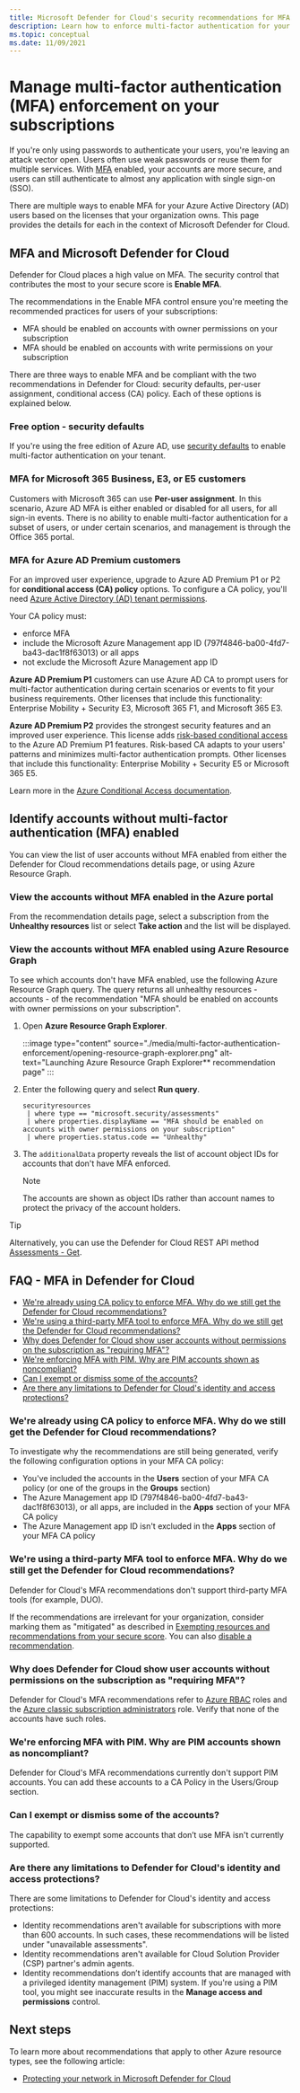 ```yaml
---
title: Microsoft Defender for Cloud's security recommendations for MFA
description: Learn how to enforce multi-factor authentication for your Azure subscriptions using Microsoft Defender for Cloud
ms.topic: conceptual
ms.date: 11/09/2021
---
```

# Manage multi-factor authentication (MFA) enforcement on your subscriptions

If you're only using passwords to authenticate your users, you're leaving an attack vector open. Users often use weak passwords or reuse them for multiple services. With [MFA](https://www.microsoft.com/security/business/identity/mfa) enabled, your accounts are more secure, and users can still authenticate to almost any application with single sign-on (SSO).

There are multiple ways to enable MFA for your Azure Active Directory (AD) users based on the licenses that your organization owns. This page provides the details for each in the context of Microsoft Defender for Cloud.


## MFA and Microsoft Defender for Cloud 

Defender for Cloud places a high value on MFA. The security control that contributes the most to your secure score is **Enable MFA**. 

The recommendations in the Enable MFA control ensure you're meeting the recommended practices for users of your subscriptions:

- MFA should be enabled on accounts with owner permissions on your subscription
- MFA should be enabled on accounts with write permissions on your subscription

There are three ways to enable MFA and be compliant with the two recommendations in Defender for Cloud: security defaults, per-user assignment, conditional access (CA) policy. Each of these options is explained below.

### Free option - security defaults
If you're using the free edition of Azure AD, use [security defaults](../active-directory/fundamentals/concept-fundamentals-security-defaults.md) to enable multi-factor authentication on your tenant.

### MFA for Microsoft 365 Business, E3, or E5 customers
Customers with Microsoft 365 can use **Per-user assignment**. In this scenario, Azure AD MFA is either enabled or disabled for all users, for all sign-in events. There is no ability to enable multi-factor authentication for a subset of users, or under certain scenarios, and management is through the Office 365 portal.

### MFA for Azure AD Premium customers
For an improved user experience, upgrade to Azure AD Premium P1 or P2 for **conditional access (CA) policy** options. To configure a CA policy, you'll need [Azure Active Directory (AD) tenant permissions](../active-directory/roles/permissions-reference.md).

Your CA policy must:
- enforce MFA
- include the Microsoft Azure Management app ID (797f4846-ba00-4fd7-ba43-dac1f8f63013) or all apps
- not exclude the Microsoft Azure Management app ID

**Azure AD Premium P1** customers can use Azure AD CA to prompt users for multi-factor authentication during certain scenarios or events to fit your business requirements. Other licenses that include this functionality:  Enterprise Mobility + Security E3, Microsoft 365 F1, and Microsoft 365 E3.

**Azure AD Premium P2** provides the strongest security features and an improved user experience. This license adds [risk-based conditional access](../active-directory/conditional-access/howto-conditional-access-policy-risk.md) to the Azure AD Premium P1 features. Risk-based CA adapts to your users' patterns and minimizes multi-factor authentication prompts. Other licenses that include this functionality: Enterprise Mobility + Security E5 or Microsoft 365 E5.

Learn more in the [Azure Conditional Access documentation](../active-directory/conditional-access/overview.md).

## Identify accounts without multi-factor authentication (MFA) enabled

You can view the list of user accounts without MFA enabled from either the Defender for Cloud recommendations details page, or using Azure Resource Graph.

### View the accounts without MFA enabled in the Azure portal
From the recommendation details page, select a subscription from the **Unhealthy resources** list or select **Take action** and the list will be displayed.

### View the accounts without MFA enabled using Azure Resource Graph
To see which accounts don't have MFA enabled, use the following Azure Resource Graph query. The query returns all unhealthy resources - accounts - of the recommendation "MFA should be enabled on accounts with owner permissions on your subscription". 

1. Open **Azure Resource Graph Explorer**.

    :::image type="content" source="./media/multi-factor-authentication-enforcement/opening-resource-graph-explorer.png" alt-text="Launching Azure Resource Graph Explorer** recommendation page" :::

1. Enter the following query and select **Run query**.

    ```kusto
    securityresources
     | where type == "microsoft.security/assessments"
     | where properties.displayName == "MFA should be enabled on accounts with owner permissions on your subscription"
     | where properties.status.code == "Unhealthy"
    ```

1. The `additionalData` property reveals the list of account object IDs for accounts that don't have MFA enforced. 

    > [!NOTE]
    > The accounts are shown as object IDs rather than account names to protect the privacy of the account holders.

> [!TIP]
> Alternatively, you can use the Defender for Cloud REST API method [Assessments - Get](/rest/api/securitycenter/assessments/get).


## FAQ - MFA in Defender for Cloud

- [We're already using CA policy to enforce MFA. Why do we still get the Defender for Cloud recommendations?](#were-already-using-ca-policy-to-enforce-mfa-why-do-we-still-get-the-defender-for-cloud-recommendations)
- [We're using a third-party MFA tool to enforce MFA. Why do we still get the Defender for Cloud recommendations?](#were-using-a-third-party-mfa-tool-to-enforce-mfa-why-do-we-still-get-the-defender-for-cloud-recommendations)
- [Why does Defender for Cloud show user accounts without permissions on the subscription as "requiring MFA"?](#why-does-defender-for-cloud-show-user-accounts-without-permissions-on-the-subscription-as-requiring-mfa)
- [We're enforcing MFA with PIM. Why are PIM accounts shown as noncompliant?](#were-enforcing-mfa-with-pim-why-are-pim-accounts-shown-as-noncompliant)
- [Can I exempt or dismiss some of the accounts?](#can-i-exempt-or-dismiss-some-of-the-accounts)
- [Are there any limitations to Defender for Cloud's identity and access protections?](#are-there-any-limitations-to-defender-for-clouds-identity-and-access-protections)

### We're already using CA policy to enforce MFA. Why do we still get the Defender for Cloud recommendations?
To investigate why the recommendations are still being generated, verify the following configuration options in your MFA CA policy:

- You've included the accounts in the **Users** section of your MFA CA policy (or one of the groups in the **Groups** section)
- The Azure Management app ID (797f4846-ba00-4fd7-ba43-dac1f8f63013), or all apps, are included in the **Apps** section of your MFA CA policy
- The Azure Management app ID isn't excluded in the **Apps** section of your MFA CA policy

### We're using a third-party MFA tool to enforce MFA. Why do we still get the Defender for Cloud recommendations?
Defender for Cloud's MFA recommendations don't support third-party MFA tools (for example, DUO).

If the recommendations are irrelevant for your organization, consider marking them as "mitigated" as described in [Exempting resources and recommendations from your secure score](exempt-resource.md). You can also [disable a recommendation](tutorial-security-policy.md#disable-security-policies-and-disable-recommendations).

### Why does Defender for Cloud show user accounts without permissions on the subscription as "requiring MFA"?
Defender for Cloud's MFA recommendations refer to [Azure RBAC](../role-based-access-control/role-definitions-list.md) roles and the [Azure classic subscription administrators](../role-based-access-control/classic-administrators.md) role. Verify that none of the accounts have such roles.

### We're enforcing MFA with PIM. Why are PIM accounts shown as noncompliant?
Defender for Cloud's MFA recommendations currently don't support PIM accounts. You can add these accounts to a CA Policy in the Users/Group section.

### Can I exempt or dismiss some of the accounts?
The capability to exempt some accounts that don’t use MFA isn't currently supported.  

### Are there any limitations to Defender for Cloud's identity and access protections?
There are some limitations to Defender for Cloud's identity and access protections:

- Identity recommendations aren't available for subscriptions with more than 600 accounts. In such cases, these recommendations will be listed under "unavailable assessments".
- Identity recommendations aren't available for Cloud Solution Provider (CSP) partner's admin agents.
- Identity recommendations don’t identify accounts that are managed with a privileged identity management (PIM) system. If you're using a PIM tool, you might see inaccurate results in the **Manage access and permissions** control.


## Next steps
To learn more about recommendations that apply to other Azure resource types, see the following article:

- [Protecting your network in Microsoft Defender for Cloud](protect-network-resources.md)
